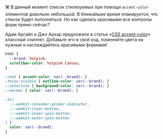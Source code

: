 🛠 В данный момент список стилизуемых при помощи `accent-color` элементов довольно небольшой. В ближайшее время планируется, что список будет пополняться. Но как сделать красивыми все контролы форм прямо сейчас?

Адам Аргайл и Джо Архар предложили в статье «[CSS accent-color](https://web.dev/accent-color/)» классный сниппет. Добавьте его в свой код, поменяйте цвета на нужные и наслаждайтесь красивыми формами!

```css
html {
  --brand: hotpink;
  scrollbar-color: hotpink Canvas;
}

:root { accent-color: var(--brand); }
:focus-visible { outline-color: var(--brand); }
::selection { background-color: var(--brand); }
::marker { color: var(--brand); }

:is(
  ::-webkit-calendar-picker-indicator,
  ::-webkit-clear-button,
  ::-webkit-inner-spin-button,
  ::-webkit-outer-spin-button
) {
  color: var(--brand);
}
```
